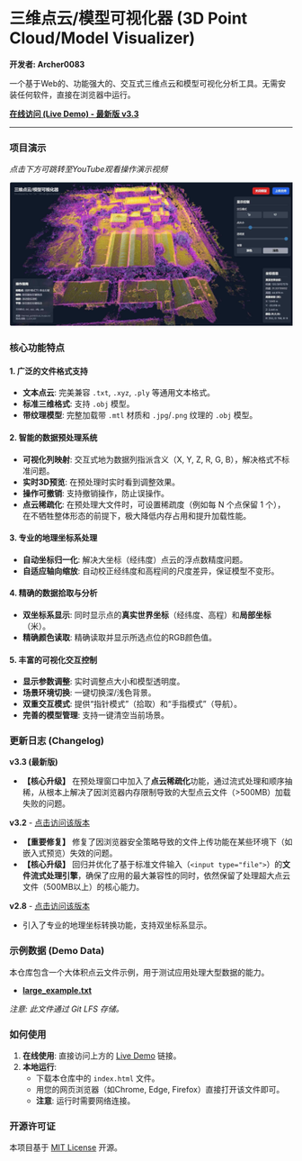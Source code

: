 # 三维点云/模型可视化器 (3D Point Cloud/Model Visualizer)

**开发者: Archer0083**

一个基于Web的、功能强大的、交互式三维点云和模型可视化分析工具。无需安装任何软件，直接在浏览器中运行。

[**在线访问 (Live Demo) - 最新版 v3.3**](https://Archer0083.github.io/3D-point-cloud-visualizer/)

---

### 项目演示

*点击下方可跳转至YouTube观看操作演示视频*

[![操作演示视频封面](https://raw.githubusercontent.com/Archer0083/3D-point-cloud-visualizer/main/example.jpg)](https://www.youtube.com/watch?v=4n_GEKv2YSo)

### 核心功能特点

#### 1. 广泛的文件格式支持
- **文本点云**: 完美兼容 `.txt`, `.xyz`, `.ply` 等通用文本格式。
- **标准三维格式**: 支持 `.obj` 模型。
- **带纹理模型**: 完整加载带 `.mtl` 材质和 `.jpg`/`.png` 纹理的 `.obj` 模型。

#### 2. 智能的数据预处理系统
- **可视化列映射**: 交互式地为数据列指派含义（X, Y, Z, R, G, B），解决格式不标准问题。
- **实时3D预览**: 在预处理时实时看到调整效果。
- **操作可撤销**: 支持撤销操作，防止误操作。
- **点云稀疏化**: 在预处理大文件时，可设置稀疏度（例如每 N 个点保留 1 个），在不牺牲整体形态的前提下，极大降低内存占用和提升加载性能。

#### 3. 专业的地理坐标系处理
- **自动坐标归一化**: 解决大坐标（经纬度）点云的浮点数精度问题。
- **自适应轴向缩放**: 自动校正经纬度和高程间的尺度差异，保证模型不变形。

#### 4. 精确的数据拾取与分析
- **双坐标系显示**: 同时显示点的**真实世界坐标**（经纬度、高程）和**局部坐标**（米）。
- **精确颜色读取**: 精确读取并显示所选点位的RGB颜色值。

#### 5. 丰富的可视化交互控制
- **显示参数调整**: 实时调整点大小和模型透明度。
- **场景环境切换**: 一键切换深/浅色背景。
- **双重交互模式**: 提供“指针模式”（拾取）和“手指模式”（导航）。
- **完善的模型管理**: 支持一键清空当前场景。

### 更新日志 (Changelog)

**v3.3 (最新版)**
- **【核心升级】** 在预处理窗口中加入了**点云稀疏化**功能，通过流式处理和顺序抽稀，从根本上解决了因浏览器内存限制导致的大型点云文件（>500MB）加载失败的问题。

**v3.2** - [点击访问该版本](https://archer0083.github.io/3D-point-cloud-visualizer/v3.2.html)
- **【重要修复】** 修复了因浏览器安全策略导致的文件上传功能在某些环境下（如嵌入式预览）失效的问题。
- **【核心升级】** 回归并优化了基于标准文件输入（`<input type="file">`）的**文件流式处理引擎**，确保了应用的最大兼容性的同时，依然保留了处理超大点云文件（500MB以上）的核心能力。

**v2.8** - [点击访问该版本](https://archer0083.github.io/3D-point-cloud-visualizer/v2.8.html)
- 引入了专业的地理坐标转换功能，支持双坐标系显示。

### 示例数据 (Demo Data)

本仓库包含一个大体积点云文件示例，用于测试应用处理大型数据的能力。

- **[large_example.txt](https://github.com/Archer0083/3D-point-cloud-visualizer/blob/main/large_example.txt)** 

*注意: 此文件通过 Git LFS 存储。*

### 如何使用

1.  **在线使用**: 直接访问上方的 [Live Demo](https://Archer0083.github.io/3D-point-cloud-visualizer/) 链接。
2.  **本地运行**:
    * 下载本仓库中的 `index.html` 文件。
    * 用您的网页浏览器（如Chrome, Edge, Firefox）直接打开该文件即可。
    * **注意**: 运行时需要网络连接。

### 开源许可证

本项目基于 [MIT License](LICENSE) 开源。
